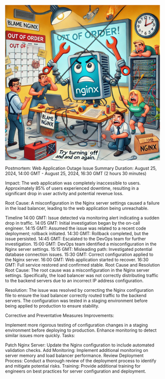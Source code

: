 <img src="postmortem.jpg" alt="image">


Postmortem: Web Application Outage
Issue Summary
Duration: August 25, 2024, 14:00 GMT - August 25, 2024, 16:30 GMT (2 hours 30 minutes)

Impact: The web application was completely inaccessible to users. Approximately 85% of users experienced downtime, resulting in a significant drop in user activity and potential revenue loss.

Root Cause: A misconfiguration in the Nginx server settings caused a failure in the load balancer, leading to the web application being unreachable.

Timeline
14:00 GMT: Issue detected via monitoring alert indicating a sudden drop in traffic.
14:05 GMT: Initial investigation began by the on-call engineer.
14:15 GMT: Assumed the issue was related to a recent code deployment; rollback initiated.
14:30 GMT: Rollback completed, but the issue persisted.
14:45 GMT: Escalated to the DevOps team for further investigation.
15:00 GMT: DevOps team identified a misconfiguration in the Nginx server settings.
15:15 GMT: Misleading path: Investigated potential database connection issues.
15:30 GMT: Correct configuration applied to the Nginx server.
16:00 GMT: Web application started to recover.
16:30 GMT: Full service restored and confirmed stable.
Root Cause and Resolution
Root Cause: The root cause was a misconfiguration in the Nginx server settings. Specifically, the load balancer was not correctly distributing traffic to the backend servers due to an incorrect IP address configuration.

Resolution: The issue was resolved by correcting the Nginx configuration file to ensure the load balancer correctly routed traffic to the backend servers. The configuration was tested in a staging environment before being applied to production to ensure stability.

Corrective and Preventative Measures
Improvements:

Implement more rigorous testing of configuration changes in a staging environment before deploying to production.
Enhance monitoring to detect similar issues more quickly.
Tasks:

Patch Nginx Server: Update the Nginx configuration to include automated validation checks.
Add Monitoring: Implement additional monitoring on server memory and load balancer performance.
Review Deployment Process: Conduct a thorough review of the deployment process to identify and mitigate potential risks.
Training: Provide additional training for engineers on best practices for server configuration and deployment.
